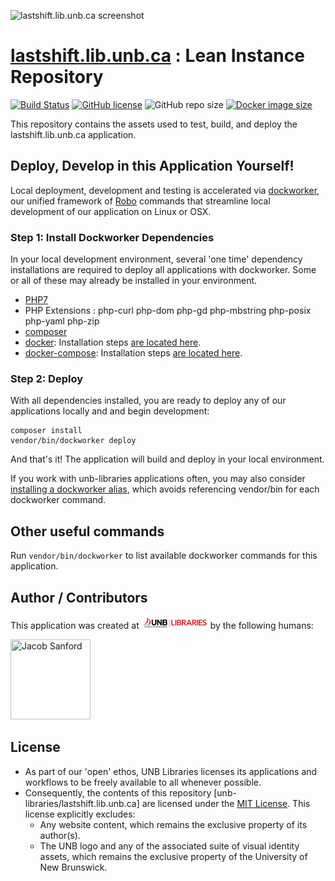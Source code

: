 ![lastshift.lib.unb.ca screenshot](https://github.com/unb-libraries/lastshift.lib.unb.ca/raw/prod/.dockworker/screenshot.png "lastshift.lib.unb.ca screenshot")
# [lastshift.lib.unb.ca](https://lastshift.lib.unb.ca/) : Lean Instance Repository
[![Build Status](https://travis-ci.com/unb-libraries/lastshift.lib.unb.ca.svg?branch=prod)](https://travis-ci.com/unb-libraries/lastshift.lib.unb.ca)
[![GitHub license](https://img.shields.io/github/license/unb-libraries/lastshift.lib.unb.ca)](https://github.com/unb-libraries/lastshift.lib.unb.ca/blob/prod/LICENSE)
![GitHub repo size](https://img.shields.io/github/repo-size/unb-libraries/lastshift.lib.unb.ca?label=lean%20repo%20size)
[![Docker image size](https://img.shields.io/docker/image-size/unblibraries/lastshift.lib.unb.ca/prod?label=docker%20image%20size)](https://hub.docker.com/repository/docker/unblibraries/lastshift.lib.unb.ca)

This repository contains the assets used to test, build, and deploy the lastshift.lib.unb.ca application.

## Deploy, Develop in this Application Yourself!
Local deployment, development and testing is accelerated via [dockworker](https://github.com/unb-libraries/dockworker), our unified framework of [Robo](https://robo.li/) commands that streamline local development of our application on Linux or OSX.

### Step 1: Install Dockworker Dependencies
In your local development environment, several 'one time' dependency installations are required to deploy all applications with dockworker. Some or all of these may already be installed in your environment.

* [PHP7](https://php.org/)
* PHP Extensions : php-curl php-dom php-gd php-mbstring php-posix php-yaml php-zip
* [composer](https://getcomposer.org/)
* [docker](https://www.docker.com): Installation steps [are located here](https://docs.docker.com/install/).
* [docker-compose](https://docs.docker.com/compose/): Installation steps [are located here](https://docs.docker.com/compose/install/).

### Step 2: Deploy
With all dependencies installed, you are ready to deploy any of our applications locally and and begin development:

```
composer install
vendor/bin/dockworker deploy
```

And that's it! The application will build and deploy in your local environment.

If you work with unb-libraries applications often, you may also consider [installing a dockworker alias](https://gist.github.com/JacobSanford/1448fece856be371060d0f16ccb1b194), which avoids referencing vendor/bin for each dockworker command.

## Other useful commands
Run ```vendor/bin/dockworker``` to list available dockworker commands for this application.

## Author / Contributors
This application was created at [![UNB Libraries](https://github.com/unb-libraries/assets/raw/master/unblibbadge.png "UNB Libraries")](https://lib.unb.ca) by the following humans:

<a href="https://github.com/JacobSanford"><img src="https://avatars.githubusercontent.com/u/244894?v=3" title="Jacob Sanford" width="128" height="128"></a>

## License
- As part of our 'open' ethos, UNB Libraries licenses its applications and workflows to be freely available to all whenever possible.
- Consequently, the contents of this repository [unb-libraries/lastshift.lib.unb.ca] are licensed under the [MIT License](http://opensource.org/licenses/mit-license.html). This license explicitly excludes:
   - Any website content, which remains the exclusive property of its author(s).
   - The UNB logo and any of the associated suite of visual identity assets, which remains the exclusive property of the University of New Brunswick.
